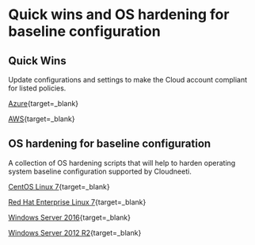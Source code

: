 # Quick wins and OS hardening for baseline configuration 

## Quick Wins
   
  Update configurations and settings to make the Cloud account compliant for listed policies.

  [Azure](../azureQuickWins/){target=_blank}

  [AWS](../awsQuickWins/){target=_blank}

## OS hardening for baseline configuration
 
  A collection of OS hardening scripts that will help to harden operating system baseline configuration supported by Cloudneeti.

  [CentOS Linux 7](../../remediation/osBaseline/centOSQuickWins/){target=_blank}

  [Red Hat Enterprise Linux 7](../../remediation/osBaseline/rhelQuickWins/){target=_blank}

  [Windows Server 2016](../../remediation/osBaseline/win16QuickWins/){target=_blank}

  [Windows Server 2012 R2](../../remediation/osBaseline/win12QuickWins/){target=_blank}





 

 

 
